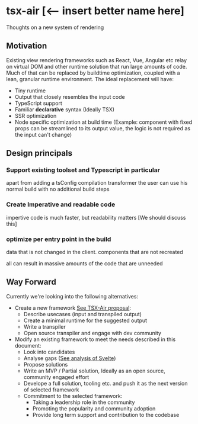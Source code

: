 # tsx-air [<-- insert better name here]
Thoughts on a new system of rendering

## Motivation
Existing view rendering frameworks such as React, Vue, Angular etc relay on virtual DOM and other runtime solution that run large amounts of code. <br/>
Much of that can be replaced by buildtime optimization, coupled with a lean, granular runtime environment.
The ideal replacement will have:
- Tiny runtime
- Output that closely resembles the input code
- TypeScript support
- Familiar **declarative** syntax (Ideally TSX)
- SSR optimization
- Node specific optimization at build time (Example: component with fixed props can be streamlined to its output value, the logic is not required as the input can't change)

## Design principals
### Support existing toolset and Typescript in particular
apart from adding a tsConfig compilation transformer the user can use his normal build with no additional build steps

### Create Imperative and readable code
impertive code is much faster, but readability matters
[We should discuss this]

### optimize per entry point in the build
data that is not changed in the client.
components that are not recreated

all can result in massive amounts of the code that are unneeded

## Way Forward
Currently we're looking into the following alternatives:
- Create a new framework [See TSX-Air proposal](docs/tsx-air.md):
  + Describe usecases (input and transpiled output)
  + Create a minimal runtime for the suggested output
  + Write a transpiler
  + Open source transpiler and engage with dev community
- Modify an existing framework to meet the needs described in this document:
  + Look into candidates
  + Analyse gaps ([See analysis of Svelte](docs/svelte.md))
  + Propose solutions
  + Write an MVP / Partial solution, Ideally as an open source, community engaged effort
  + Develope a full solution, tooling etc. and push it as the next version of selected framework
  + Commitment to the selected framework:
    * Taking a leadership role in the community
    * Promoting the popularity and community adoption
    * Provide long term support and contribution to the codebase